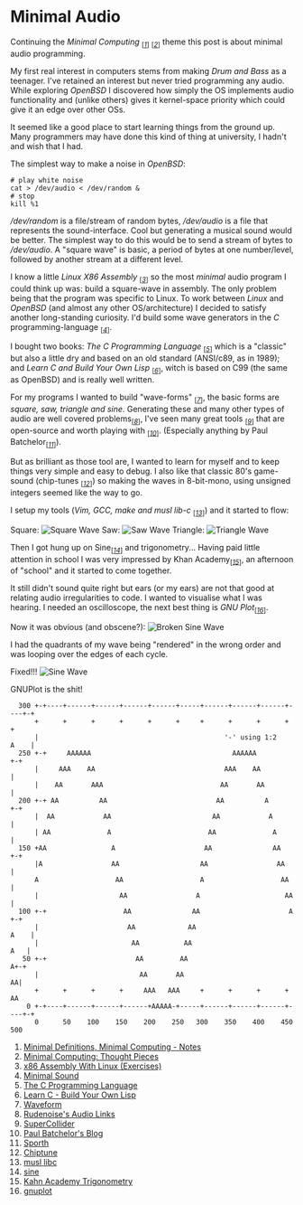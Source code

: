 # Minimal Audio

Continuing the _Minimal Computing_ <sub>[_[1](#ref1)_]</sub>
<sub>[_[2](#ref2)_]</sub> theme this post is about minimal audio
programming.

My first real interest in computers stems from making _Drum and Bass_
as a teenager. I've retained an interest but never tried
programming any audio. While exploring _OpenBSD_ I
discovered how simply the OS implements audio functionality and
(unlike others) gives it kernel-space priority which could give it an
edge over other OSs.

It seemed like a good place to start
learning things from the ground up. Many programmers may have done this
kind of thing at university, I hadn't and wish that I had.

The simplest way to make a noise in _OpenBSD_:
```ksh
# play white noise
cat > /dev/audio < /dev/random &
# stop
kill %1
```
_/dev/random_ is a file/stream of random bytes, _/dev/audio_ is a file
that represents the sound-interface. Cool but
generating a musical sound would be better. The simplest way to do
this would be to send a stream of bytes to _/dev/audio_. A "square
wave" is basic, a period of bytes at one number/level,
followed by another stream at a different level.

I know a little _Linux X86 Assembly_ <sub>[_[3](#ref3)_]</sub> so
the most _minimal_ audio program I could think up was: build a square-wave
in assembly. The only problem being that the program was
specific to Linux. To work between _Linux_ and _OpenBSD_
(and almost any other OS/architecture) I decided to satisfy another
long-standing curiosity. I'd build some wave generators in the _C_
programming-language <sub>[_[4](#ref4)_]</sub>.


I bought two books: _The C Programming
Language_ <sub>[_[5](#ref5)_]</sub> which is a "classic" but also a
little dry and based on an old standard (ANSI/c89, as in 1989); and
_Learn C and Build Your Own Lisp_ <sub>[_[6](#ref6)_]</sub>, witch is
based on C99 (the same as OpenBSD) and is really well written.

For my programs I wanted to build
"wave-forms" <sub>[_[7](#ref7)_]</sub>, the basic
forms are _square, saw, triangle and sine_. Generating these and many
other types of audio are well covered
problems<sub>[_[8](#ref8)_]</sub>, I've seen many great
tools <sub>[_[9](#ref9)_]</sub> that are open-source and worth playing
with <sub>[_[10](#ref10)_]</sub>. (Especially anything by Paul
Batchelor<sub>[_[11](#ref11)_]</sub>).


But as brilliant as those tool are, I wanted to learn for
myself and to keep things very simple and easy to debug. I also
like that classic 80's game-sound (chip-tunes
<sub>[_[12](#ref12)_]</sub>) so making the waves in
8-bit-mono, using unsigned integers seemed like the way to go.

I setup my tools (_Vim, GCC, make and musl
lib-c_ <sub>[_[13](#ref13)_]</sub>) and it started to flow:

Square:
![Square Wave](./img/square.gif)
Saw:
![Saw Wave](./img/saw.gif)
Triangle:
![Triangle Wave](./img/triangle.gif)

Then I got hung up on Sine<sub>[_[14](#ref14)_]</sub> and
trigonometry... Having paid little attention in school I was very
impressed by Khan Academy<sub>[_[15](#ref15)_]</sub>, an afternoon of
"school" and it started to come together.

It still didn't sound quite right but ears (or my ears) are not that
good at relating audio irregularities to code. I wanted to visualise
what I was hearing. I needed an oscilloscope, the next best thing is
_GNU Plot_<sub>[_[16](#ref16)_]</sub>.

Now it was obvious (and obscene?):
![Broken Sine Wave](./img/badSine.gif)

I had the quadrants of my wave being "rendered" in the wrong order
and was looping over the edges of each cycle.

Fixed!!!
![Sine Wave](./img/sine.gif)

GNUPlot is the shit!
```
  300 +-+----+------+------+------+------+-----+------+------+------+----+-+
      +      +      +      +      +      +     +      +      +      +      +
      |                                              '-' using 1:2    A    |
  250 +-+     AAAAAA                                   AAAAAA            +-+
      |     AAA    AA                                AAA    AA             |
      |    AA       AAA                             AA       AA            |
  200 +-+ AA          AA                           AA          A         +-+
      |  AA            AA                         AA            A          |
      | AA              A                        AA              A         |
  150 +AA                A                      AA               AA      +-+
      |A                 AA                    AA                 AA       |
      A                   AA                   A                   AA      |
      |                    AA                 A                     AA     |
  100 +-+                   AA               AA                      A   +-+
      |                      AA             AA                        A    |
      |                       AA           AA                          A   |
   50 +-+                      AA         AA                            A+-+
      |                         AA       AA                              AA|
      +      +      +      +     AAA   AAA     +      +      +      +     AA
    0 +-+----+------+------+------+AAAAA-+-----+------+------+------+----+-+
      0      50    100    150    200    250   300    350    400    450    500
```

1. <a id="ref1"></a> [Minimal Definitions, Minimal Computing - Notes](http://rudenoise.uk/md-mc-notes.html)
2. <a id="ref2"></a> [Minimal Computing: Thought Pieces](http://go-dh.github.io/mincomp/thoughts/)
3. <a id="ref3"></a> [x86 Assembly With Linux (Exercises)](https://github.com/rudenoise/x86AssemblyWithLinux)
4. <a id="ref4"></a> [Minimal Sound](https://github.com/rudenoise/minimalSound)
5. <a id="ref5"></a> [The C Programming Language](https://en.wikipedia.org/wiki/The_C_Programming_Language)
6. <a id="ref6"></a> [Learn C - Build Your Own Lisp](http://www.buildyourownlisp.com/)
7. <a id="ref7"></a> [Waveform](https://en.wikipedia.org/wiki/Waveform)
8. <a id="ref8"></a> [Rudenoise's Audio Links](https://pinboard.in/u:rudenoise/t:audio/)
9. <a id="ref9"></a> [SuperCollider](http://www.audiosynth.com/)
10. <a id="ref10"></a> [Paul Batchelor's Blog](http://paulbatchelor.github.io/blog/)
11. <a id="ref11"></a> [Sporth](https://paulbatchelor.github.io/proj/sporth)
12. <a id="ref12"></a> [Chiptune](https://en.wikipedia.org/wiki/Chiptune)
13. <a id="ref13"></a> [musl libc](https://www.musl-libc.org)
14. <a id="ref14"></a> [sine](https://en.wikipedia.org/wiki/Sine)
15. <a id="ref15"></a> [Kahn Academy Trigonometry](https://www.khanacademy.org/math/trigonometry/trigonometry-right-triangles/intro-to-the-trig-ratios/v/basic-trigonometry-ii)
16. <a id="ref16"></a> [gnuplot](http://gnuplot.sourceforge.net/)

